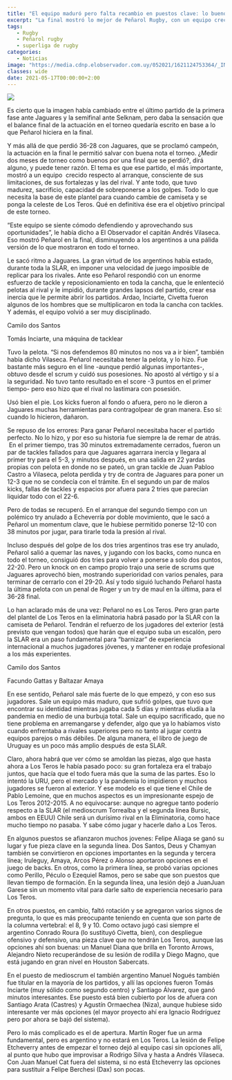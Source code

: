 ```yaml
---
title: "El equipo maduró pero falta recambio en puestos clave: lo bueno y lo malo del proyecto Peñarol Rugby"
excerpt: "La final mostró lo mejor de Peñarol Rugby, con un equipo crecido respecto al debut; pensando en Los Teros aparecieron caras nuevas pero en algunos puestos falta recambio"
tags:
   - Rugby
   - Peñarol rugby
   - superliga de rugby
categories:
   - Noticias
image: "https://media.cdnp.elobservador.com.uy/052021/1621124753364/_INE3842_1.jpg?&cw=1170"
classes: wide
date: 2021-05-17T00:00:00+2:00
---
```



<img src="https://media.cdnp.elobservador.com.uy/052021/1621124753364/_INE3842_1.jpg?&cw=1170">


Es cierto que la imagen había cambiado entre el último partido de la primera fase ante Jaguares y la semifinal ante Selknam, pero daba la sensación que el balance final de la actuación en el torneo quedaría escrito en base a lo que Peñarol hiciera en la final.


Y más allá de que perdió 36-28 con Jaguares, que se proclamó campeón, la actuación en la final le permitió salvar con buena nota el torneo. ¿Medir dos meses de torneo como buenos por una final que se perdió?, dirá alguno, y puede tener razón. El tema es que ese partido, el más importante, mostró a un equipo  crecido respecto al arranque, consciente de sus limitaciones, de sus fortalezas y las del rival. Y ante todo, que tuvo madurez, sacrificio, capacidad de sobreponerse a los golpes. Todo lo que necesita la base de este plantel para cuando cambie de camiseta y se ponga la celeste de Los Teros. Qué en definitiva ése era el objetivo principal de este torneo.


“Este equipo se siente cómodo defendiendo y aprovechando sus oportunidades”, le había dicho a El Observador el capitán Andrés Vilaseca. Eso mostró Peñarol en la final, disminuyendo a los argentinos a una pálida versión de lo que mostraron en todo el torneo.


Le sacó ritmo a Jaguares. La gran virtud de los argentinos había estado, durante toda la SLAR, en imponer una velocidad de juego imposible de replicar para los rivales. Ante eso Peñarol respondió con un enorme esfuerzo de tackle y reposicionamiento en toda la cancha, que le enlenteció pelotas al rival y le impidió, durante grandes lapsos del partido, crear esa inercia que le permite abrir los partidos. Ardao, Inciarte, Civetta fueron algunos de los hombres que se multiplicaron en toda la cancha con tackles. Y además, el equipo volvió a ser muy disciplinado.





Camilo dos Santos


Tomás Inciarte, una máquina de tacklear





Tuvo la pelota. “Si nos defendemos 80 minutos no nos va a ir bien”, también había dicho Vilaseca. Peñarol necesitaba tener la pelota, y lo hizo. Fue bastante más seguro en el line -aunque perdió algunas importantes-, obtuvo desde el scrum y cuidó sus posesiones. No apostó al vértigo y sí a la seguridad. No tuvo tanto resultado en el score -3 puntos en el primer tiempo- pero eso hizo que el rival no lastimara con posesión.


Usó bien el pie. Los kicks fueron al fondo o afuera, pero no le dieron a Jaguares muchas herramientas para contragolpear de gran manera. Eso sí: cuando lo hicieron, dañaron.


Se repuso de los errores: Para ganar Peñarol necesitaba hacer el partido perfecto. No lo hizo, y por eso su historia fue siempre la de remar de atrás.  En el primer tiempo, tras 30 minutos extremadamente cerrados, fueron un par de tackles fallados para que Jaguares agarrara inercia y llegara al primer try para el 5-3, y minutos después, en una salida en 22 yardas propias con pelota en donde no se pateó, un gran tackle de Juan Pabloo Castro a Vilaseca, pelota perdida y try de contra de Jaguares para poner un 12-3 que no se condecía con el trámite. En el segundo un par de malos kicks, fallas de tackles y espacios por afuera para 2 tries que parecían liquidar todo con el 22-6.


Pero de todas se recuperó. En el arranque del segundo tiempo con un polémico try anulado a Echeverría por doble movimiento, que le sacó a Peñarol un momentum clave, que le hubiese permitido ponerse 12-10 con 38 minutos por jugar, para tirarle toda la presión al rival.


Incluso después del golpe de los dos tries argentinos tras ese try anulado, Peñarol salió a quemar las naves, y jugando con los backs, como nunca en todo el torneo, consiguió dos tries para volver a ponerse a solo dos puntos, 22-20. Pero un knock on en campo propio trajo una serie de scrums que Jaguares aprovechó bien, mostrando superioridad con varios penales, para terminar de cerrarlo con el 29-20. Así y todo siguió luchando Peñarol hasta la última pelota con un penal de Roger y un try de maul en la última, para el 36-28 final.


Lo han aclarado más de una vez: Peñarol no es Los Teros. Pero gran parte del plantel de Los Teros en la eliminatoria habrá pasado por la SLAR con la camiseta de Peñarol. Tendrán el refuerzo de los jugadores del exterior (está previsto que vengan todos) que harán que el equipo suba un escalón, pero la SLAR era un paso fundamental para “barnizar” de experiencia internacional a muchos jugadores jóvenes, y mantener en rodaje profesional a los más experientes.





Camilo dos Santos


Facundo Gattas y Baltazar Amaya





En ese sentido, Peñarol sale más fuerte de lo que empezó, y con eso sus jugadores. Sale un equipo más maduro, que sufrió golpes, que tuvo que encontrar su identidad mientras jugaba cada 5 días y mientras eludía a la pandemia en medio de una burbuja total. Sale un equipo sacrificado, que no tiene problema en arremangarse y defender, algo que ya lo habíamos visto cuando enfrentaba a rivales superiores pero no tanto al jugar contra equipos parejos o más débiles. De alguna manera, el libro de juego de Uruguay es un poco más amplio después de esta SLAR.


Claro, ahora habrá que ver cómo se amoldan las piezas, algo que hasta ahora a Los Teros le había pasado poco: su gran fortaleza era el trabajo juntos, que hacía que el todo fuera más que la suma de las partes. Eso lo intentó la URU, pero el mercado y la pandemia lo impidieron y muchos jugadores se fueron al exterior. Y ese modelo es el que tiene el Chile de Pablo Lemoine, que en muchos aspectos es un impresionante espejo de Los Teros 2012-2015. A no equivocarse: aunque no agregue tanto poderío respecto a la SLAR (el medioscrum Torrealba y el segunda línea Bursic, ambos en EEUU) Chile será un durísimo rival en la Eliminatoria, como hace mucho tiempo no pasaba. Y sabe cómo jugar y hacerle daño a Los Teros.


En algunos puestos se afianzaron muchos jovenes: Felipe Aliaga se ganó su lugar y fue pieza clave en la segunda línea. Dos Santos, Deus y Chamyan también se convirtieron en opciones importantes en la segunda y tercera línea; Iruleguy, Amaya, Arcos Pérez o Alonso aportaron opciones en el juego de backs. En otros, como la primera línea, se probó varias opciones como Perillo, Péculo o Ezequiel Ramos, pero se sabe que son puestos que llevan tiempo de formación. En la segunda línea, una lesión dejó a JuanJuan Garese sin un momento vital para darle salto de experiencia necesario para Los Teros.


En otros puestos, en cambio, faltó rotación y se agregaron varios signos de pregunta, lo que es más preocupante teniendo en cuenta que son parte de la columna vertebral: el 8, 9 y 10. Como octavo jugó casi siempre el argentino Conrado Roura (lo sustituyó Civetta, bien), con despliegue ofensivo y defensivo, una pieza clave que no tendrán Los Teros, aunque las opciones ahí son buenas: un Manuel Diana que brilla en Toronto Arrows, Alejandro Nieto recuperándose de su lesión de rodilla y Diego Magno, que está jugando en gran nivel en Houston Sabercats.


En el puesto de medioscrum el también argentino Manuel Nogués también fue titular en la mayoría de los partidos, y allí las opciones fueron Tomás Inciarte (muy sólido como segundo centro) y Santiago Álvarez, que ganó minutos interesantes. Ese puesto está bien cubierto por los de afuera con Santiago Arata (Castres) y Agustín Ormaechea (Niza), aunque hubiese sido interesante ver más opciones (el mayor proyecto ahí era Ignacio Rodríguez pero por ahora se bajó del sistema).


Pero lo más complicado es el de apertura. Martín Roger fue un arma fundamental, pero es argentino y no estará en Los Teros. La lesión de Felipe Etcheverry antes de empezar el torneo dejó al equipo casi sin opciones allí, al punto que hubo que improvisar a Rodrigo Silva y hasta a Andrés Vilaseca. Con Juan Manuel Cat fuera del sistema, si no está Etcheverry las opciones para sustituir a Felipe Berchesi (Dax) son pocas.


